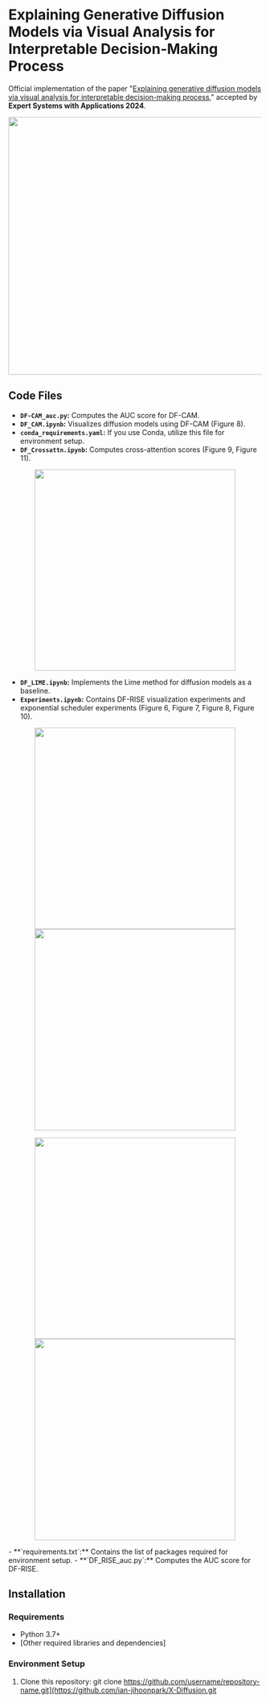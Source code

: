 # Explaining Generative Diffusion Models via Visual Analysis for Interpretable Decision-Making Process

Official implementation of the paper "[Explaining generative diffusion models via visual analysis for interpretable decision-making process](https://www.sciencedirect.com/science/article/pii/S0957417424000964)," accepted by **Expert Systems with Applications 2024**.

<p align="center">
  <img src="https://github.com/ian-jihoonpark/X-Diffusion/assets/77654517/84457e37-e30a-4ba7-8239-b2bde5b57229" width="512" height="512">
</p>

## Code Files
- **`DF-CAM_auc.py`:** Computes the AUC score for DF-CAM.
- **`DF_CAM.ipynb`:** Visualizes diffusion models using DF-CAM (Figure 8).
- **`conda_requirements.yaml`:** If you use Conda, utilize this file for environment setup.
- **`DF_Crossattn.ipynb`:** Computes cross-attention scores (Figure 9, Figure 11).
<p align="center">
  <img src="https://github.com/ian-jihoonpark/X-Diffusion/assets/77654517/bb1cfe47-a07d-4614-85a6-72109b674941" width="400" height="400">
</p>

- **`DF_LIME.ipynb`:** Implements the Lime method for diffusion models as a baseline.
- **`Experiments.ipynb`:** Contains DF-RISE visualization experiments and exponential scheduler experiments (Figure 6, Figure 7, Figure 8, Figure 10).
<p align="center">
  <img src="https://github.com/ian-jihoonpark/X-Diffusion/assets/77654517/5a07fbf5-5e70-48e7-ba52-73c7f5a88412" width="400" height="400">
  <img src="https://github.com/ian-jihoonpark/X-Diffusion/assets/77654517/ddfba13e-9f4e-46a7-bc5a-a6848a4acd96" width="400" height="400">
</p>

<p align="center">
  <img src="https://github.com/ian-jihoonpark/X-Diffusion/assets/77654517/81cfb597-86ec-4926-b584-7b80ad42e460" width="400" height="400">
  <img src="https://github.com/ian-jihoonpark/X-Diffusion/assets/77654517/c9c303b4-b3fa-42a2-897f-7e17faa588c8" width="400" height="400">
</p>
- **`requirements.txt`:** Contains the list of packages required for environment setup.
- **`DF_RISE_auc.py`:** Computes the AUC score for DF-RISE.

## Installation
### Requirements
- Python 3.7+
- [Other required libraries and dependencies]

### Environment Setup
1. Clone this repository:
   git clone https://github.com/username/repository-name.git](https://github.com/ian-jihoonpark/X-Diffusion.git
